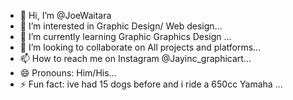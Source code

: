 - 👋 Hi, I’m @JoeWaitara
- 👀 I’m interested in Graphic Design/ Web design...
- 🌱 I’m currently learning Graphic Graphics Design ...
- 💞️ I’m looking to collaborate on All projects and platforms...
- 📫 How to reach me on Instagram @Jayinc_graphicart...
- 😄 Pronouns: Him/His...
- ⚡ Fun fact: ive had 15 dogs before and i ride a 650cc Yamaha ...

<!---
JoeWaitara/JoeWaitara is a ✨ special ✨ repository because its `README.md` (this file) appears on your GitHub profile.
You can click the Preview link to take a look at your changes.
--->
